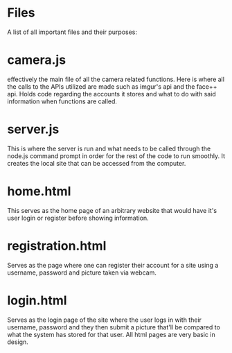 # Files

A list of all important files and their purposes:

# camera.js
   effectively the main file of all the camera related functions. Here is where all the calls to the APIs utilized are made such as imgur's api and the face++ api. Holds code regarding the accounts it stores and what to do with said information when functions are called.
 
# server.js
  This is where the server is run and what needs to be called through the node.js command prompt in order for the rest of the code to run smoothly. It creates the local site that can be accessed from the computer.

# home.html
  This serves as the home page of an arbitrary website that would have it's user login or register before showing information.
  
# registration.html 
  Serves as the page where one can register their account for a site using a username, password and picture taken via webcam.
  
# login.html
  Serves as the login page of the site where the user logs in with their username, password and they then submit a picture that'll be compared to what the system has stored for that user. All html pages are very basic in design.
